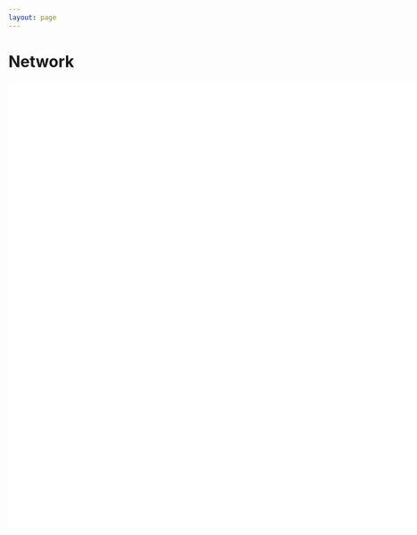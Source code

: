 ```yaml
---
layout: page
---
```


<style>
      .node {
      stroke: #cce0ff;
      fill: #ffc;
      stroke-width: 1.9px;
      }

      .link {
      stroke: #999;
      stroke-opacity: 0.3;
      }

      #chart {
      border: 0px solid #aaa;
      width: 800px;
      height: 800px;
      background-color: #Fff;
      }
</style>

<script src="https://d3js.org/d3.v3.min.js" charset="utf-8"></script>

# Network

<div id="chart">
</div>

<script src="./CPZ.js"></script>

